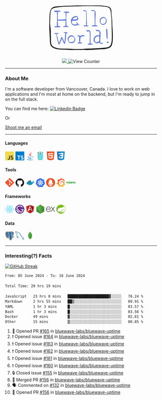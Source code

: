 <div align="center">
    <img src="./img/hello_world.webp" height="200px" width="">
    <div>
        <a href="https://www.linkedin.com/in/ajhollid">
            <img src="https://img.shields.io/badge/LinkedIn-blue"/>
        </a>
        <img src="https://komarev.com/ghpvc/?username=ajhollid&color=yellow" alt="View Counter">
    </div>
</div>

---

### About Me

I'm a software developer from Vancouver, Canada. I love to work on web applications and I'm most at home on the backend, but I'm ready to jump in on the full stack.

You can find me here: [![Linkedin Badge](https://img.shields.io/badge/-ajhollid-blue?style=flat&logo=Linkedin&logoColor=white)](https://www.linkedin.com/in/ajhollid)

Or

[Shoot me an email](mailto:ajhollid@gmail.com)

---

#### Languages

<div>
    <img src="./img/devicons/javascript-original.svg" width=30 height=30 alt="JavaScript">
    <img src="/img/devicons/typescript-original.svg" width=30 height=30 alt="TypeScript">
    <img src="./img/devicons/java-original.svg" width=30 height=30 alt="Java">
    <img src="./img/devicons/go-original.svg" width=30 height=30 alt="Golang">
    <img src="./img/devicons/html5-original.svg" width=30 height=30 alt="HTML 5">
    <img src="./img/devicons/css3-original.svg" width=30 height=30 alt="CSS 3">
</div>

#### Tools

<div>
    <img src="./img/devicons/git-original.svg" width=30 height=30 alt="Git">
    <img src="./img/devicons/github-original.svg" width=30 height=30 alt="Github">
    <img src="./img/devicons/docker-original.svg" width=30 
    height=30 alt="Docker">
    <img src="./img/devicons/kubernetes-original.svg" width=30 height=30 alt="K8">
    <img src="./img/devicons/prometheus-original.svg" width=30 height=30 alt="Prometheus">
    <img src="./img/devicons/grafana-original.svg" width=30 height=30 alt="Grafana">
    <img src="./img/devicons/nginx-original.svg" width=30 height=30 alt="Nginx">
</div>

#### Frameworks

<div>
    <img src="./img/devicons/react-original.svg" width=30 height=30 alt="React">
    <img src="./img/devicons/gatsby-original.svg" width=30 height=30 alt="Gatsby">
    <img src="./img/devicons/angularjs-original.svg" width=30 height=30 alt="AngularJS">
    <img src="./img/devicons/nodejs-original.svg" width=30 height=30 alt="NodeJS">
    <img src="./img/devicons/express-original.svg" width=30 height=30 alt="Express">
    <img src="./img/devicons/spring-original.svg" width=30 height=30 alt="Spring">
</div>

#### Data

<div>
    <img src="./img/devicons/postgresql-original.svg" width=30 height=30 alt="Postgresql">
    <img src="./img/devicons/mysql-original.svg" width=30 height=30 alt="Mysql">
    <img src="./img/devicons/mongodb-original.svg" width=30 height=30 alt="MongoDB">
</div>

---

### Interesting(?) Facts

[![GitHub Streak](http://github-readme-streak-stats.herokuapp.com?user=ajhollid)](https://git.io/streak-stats)

 <!--START_SECTION:waka-->

```txt
From: 05 June 2024 - To: 18 June 2024

Total Time: 29 hrs 19 mins

JavaScript   23 hrs 8 mins   ███████████████████▓░░░░░   78.24 %
Markdown     2 hrs 55 mins   ██▒░░░░░░░░░░░░░░░░░░░░░░   09.91 %
YAML         1 hr 3 mins     █░░░░░░░░░░░░░░░░░░░░░░░░   03.57 %
Bash         1 hr 3 mins     █░░░░░░░░░░░░░░░░░░░░░░░░   03.56 %
Docker       49 mins         ▓░░░░░░░░░░░░░░░░░░░░░░░░   02.81 %
Other        15 mins         ▒░░░░░░░░░░░░░░░░░░░░░░░░   00.85 %
```

<!--END_SECTION:waka-->


<!--START_SECTION:activity-->
1. 💪 Opened PR [#165](https://github.com/bluewave-labs/bluewave-uptime/pull/165) in [bluewave-labs/bluewave-uptime](https://github.com/bluewave-labs/bluewave-uptime)
2. ❗ Opened issue [#164](https://github.com/bluewave-labs/bluewave-uptime/issues/164) in [bluewave-labs/bluewave-uptime](https://github.com/bluewave-labs/bluewave-uptime)
3. ❗ Opened issue [#163](https://github.com/bluewave-labs/bluewave-uptime/issues/163) in [bluewave-labs/bluewave-uptime](https://github.com/bluewave-labs/bluewave-uptime)
4. ❗ Opened issue [#162](https://github.com/bluewave-labs/bluewave-uptime/issues/162) in [bluewave-labs/bluewave-uptime](https://github.com/bluewave-labs/bluewave-uptime)
5. ❗ Opened issue [#161](https://github.com/bluewave-labs/bluewave-uptime/issues/161) in [bluewave-labs/bluewave-uptime](https://github.com/bluewave-labs/bluewave-uptime)
6. ❗ Opened issue [#160](https://github.com/bluewave-labs/bluewave-uptime/issues/160) in [bluewave-labs/bluewave-uptime](https://github.com/bluewave-labs/bluewave-uptime)
7. 🔒 Closed issue [#155](https://github.com/bluewave-labs/bluewave-uptime/issues/155) in [bluewave-labs/bluewave-uptime](https://github.com/bluewave-labs/bluewave-uptime)
8. 🎉 Merged PR [#156](https://github.com/bluewave-labs/bluewave-uptime/pull/156) in [bluewave-labs/bluewave-uptime](https://github.com/bluewave-labs/bluewave-uptime)
9. 🗣 Commented on [#132](https://github.com/bluewave-labs/bluewave-uptime/pull/132#issuecomment-2178956521) in [bluewave-labs/bluewave-uptime](https://github.com/bluewave-labs/bluewave-uptime)
10. 💪 Opened PR [#156](https://github.com/bluewave-labs/bluewave-uptime/pull/156) in [bluewave-labs/bluewave-uptime](https://github.com/bluewave-labs/bluewave-uptime)
<!--END_SECTION:activity-->
